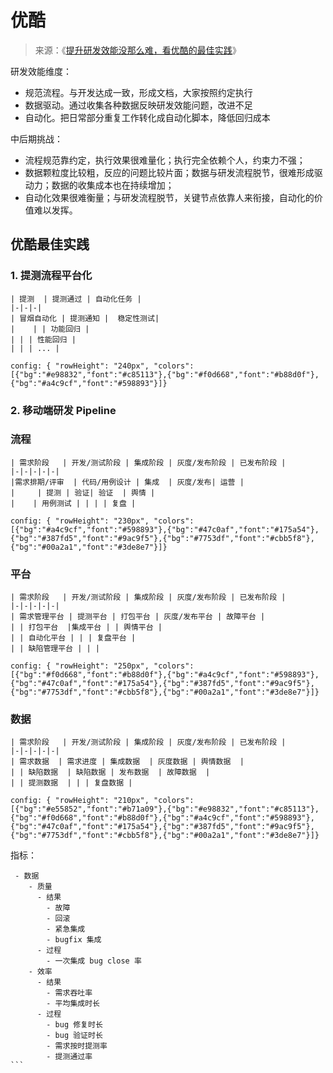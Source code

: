 # 优酷

> 来源：《[提升研发效能没那么难，看优酷的最佳实践](https://mp.weixin.qq.com/s/lsdbUDabXYuHbpQ46ToFdQ)》

研发效能维度：

- 规范流程。与开发达成一致，形成文档，大家按照约定执行
- 数据驱动。通过收集各种数据反映研发效能问题，改进不足
- 自动化。把日常部分重复工作转化成自动化脚本，降低回归成本

中后期挑战：

- 流程规范靠约定，执行效果很难量化；执行完全依赖个人，约束力不强；
- 数据颗粒度比较粗，反应的问题比较片面；数据与研发流程脱节，很难形成驱动力；数据的收集成本也在持续增加；
- 自动化效果很难衡量；与研发流程脱节，关键节点依靠人来衔接，自动化的价值难以发挥。

## 优酷最佳实践

### 1. 提测流程平台化

```table-step
| 提测  | 提测通过 | 自动化任务 |
|-|-|-|
| 冒烟自动化 | 提测通知 |  稳定性测试|
|    | | 功能回归 |
| | | 性能回归 |
| | | ... |

config: { "rowHeight": "240px", "colors": [{"bg":"#e98832","font":"#c85113"},{"bg":"#f0d668","font":"#b88d0f"},{"bg":"#a4c9cf","font":"#598893"}]}
```

### 2. 移动端研发 Pipeline

### 流程

```table-step
| 需求阶段   | 开发/测试阶段 | 集成阶段 | 灰度/发布阶段 | 已发布阶段 |
|-|-|-|-|-|
|需求排期/评审  | 代码/用例设计 | 集成  | 灰度/发布| 运营 |
|     | 提测 | 验证| 验证  | 舆情 |
|    | 用例测试 | | | | 复盘 |

config: { "rowHeight": "230px", "colors": [{"bg":"#a4c9cf","font":"#598893"},{"bg":"#47c0af","font":"#175a54"},{"bg":"#387fd5","font":"#9ac9f5"},{"bg":"#7753df","font":"#cbb5f8"},{"bg":"#00a2a1","font":"#3de8e7"}]}
```

### 平台

```table-step
| 需求阶段   | 开发/测试阶段 | 集成阶段 | 灰度/发布阶段 | 已发布阶段 |
|-|-|-|-|-|
| 需求管理平台 | 提测平台 | 打包平台 | 灰度/发布平台 | 故障平台 |
| | 打包平台  |集成平台 | | 舆情平台 |
| | 自动化平台 | | | 复盘平台 |
| | 缺陷管理平台 | | |

config: { "rowHeight": "250px", "colors": [{"bg":"#f0d668","font":"#b88d0f"},{"bg":"#a4c9cf","font":"#598893"},{"bg":"#47c0af","font":"#175a54"},{"bg":"#387fd5","font":"#9ac9f5"},{"bg":"#7753df","font":"#cbb5f8"},{"bg":"#00a2a1","font":"#3de8e7"}]}
```

### 数据

```table-step
| 需求阶段   | 开发/测试阶段 | 集成阶段 | 灰度/发布阶段 | 已发布阶段 |
|-|-|-|-|-|
| 需求数据  | 需求进度 | 集成数据  | 灰度数据 | 舆情数据  |
| | 缺陷数据  | 缺陷数据 | 发布数据  | 故障数据  |
| | 提测数据  | | | 复盘数据 |

config: { "rowHeight": "210px", "colors": [{"bg":"#e55852","font":"#b71a09"},{"bg":"#e98832","font":"#c85113"},{"bg":"#f0d668","font":"#b88d0f"},{"bg":"#a4c9cf","font":"#598893"},{"bg":"#47c0af","font":"#175a54"},{"bg":"#387fd5","font":"#9ac9f5"},{"bg":"#7753df","font":"#cbb5f8"},{"bg":"#00a2a1","font":"#3de8e7"}]}
```

指标：

````mindmap
 - 数据
    - 质量
      - 结果
        - 故障
        - 回滚
        - 紧急集成
        - bugfix 集成
      - 过程
        - 一次集成 bug close 率
    - 效率
      - 结果
        - 需求吞吐率
        - 平均集成时长
      - 过程
        - bug 修复时长
        - bug 验证时长
        - 需求按时提测率
        - 提测通过率
```
````
